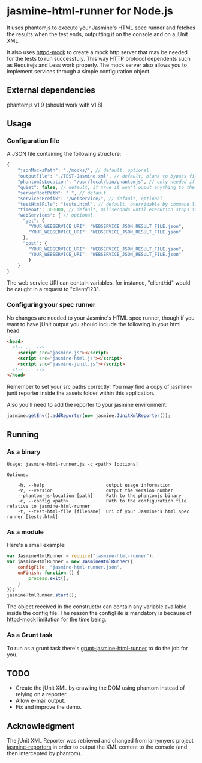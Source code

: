 # jasmine-html-runner for Node.js
It uses phantomjs to execute your Jasmine's HTML spec runner and fetches the 
results when the test ends, outputting it on the console and on a jUnit XML.


It also uses [httpd-mock](https://github.com/magalhas/httpd-mock) to create a
mock http server that may be needed for the tests to run successfuly. This way
HTTP protocol dependents such as Requirejs and Less work properly. The mock
server also allows you to implement services through a simple configuration
object.

## External dependencies
phantomjs v1.9 (should work with v1.8)

## Usage
### Configuration file
A JSON file containing the following structure:
```js
{
    "jsonMocksPath": "./mocks/", // default, optional
    "outputFile": "./TEST-Jasmine.xml", // default, blank to bypass file output
    "phantomJsLocation": "/usr/local/bin/phantomjs", // only needed if not available in env path. overridable by command line arg --phantom-js-location
    "quiet": false, // default, if true it won't ouput anything to the console
    "serverRootPath": ".", // default
    "servicesPrefix": "/webservice/", // default, optional
    "testHtmlFile": "tests.html", // default, overridable by command line arg -t
    "timeout": 300000, // default, miliseconds until execution stops if tests didn't end
    "webServices": { // optional
      "get": {
        "YOUR_WEBSERVICE_URI": "WEBSERVICE_JSON_RESULT_FILE.json",
        "YOUR_WEBSERVICE_URI": "WEBSERVICE_JSON_RESULT_FILE.json"
      },
      "post": {
        "YOUR_WEBSERVICE_URI": "WEBSERVICE_JSON_RESULT_FILE.json",
        "YOUR_WEBSERVICE_URI": "WEBSERVICE_JSON_RESULT_FILE.json"
		}
	}
}
```
The web service URI can contain variables, for instance, "client/:id" would be
caught in a request to "client/123".

### Configuring your spec runner
No changes are needed to your Jasmine's HTML spec runner, though if you want to
have jUnit output you should include the following in your html head:

```html
<head>
  <!-- ... -->
	<script src="jasmine.js"></script>
	<script src="jasmine-html.js"></script>
	<script src="jasmine-junit.js"></script>
  <!-- ... -->
</head>
```
Remember to set your src paths correctly. You may find a copy of jasmine-junit
reporter inside the assets folder within this application.


Also you'll need to add the reporter to your jasmine environment:
```js
jasmine.getEnv().addReporter(new jasmine.JUnitXmlReporter());
```

## Running
### As a binary
```console
Usage: jasmine-html-runner.js -c <path> [options]

Options:

    -h, --help                       output usage information
    -V, --version                    output the version number
    --phantom-js-location [path]     Path to the phantomjs binary
    -c, --config <path>              Path to the configuration file relative to jasmine-html-runner
    -t, --test-html-file [filename]  Uri of your Jasmine's html spec runner [tests.html]
```

### As a module
Here's a small example:
```js
var JasmineHtmlRunner = require("jasmine-html-runner");
var jasmineHtmlRunner = new JasmineHtmlRunner({
    configFile: "jasmine-html-runner.json",
    onFinish: function () {
        process.exit();
    }
});
jasmineHtmlRunner.start();
```
The object received in the constructor can contain any variable available inside
the config file. The reason the configFile is mandatory is because of
[httpd-mock](https://github.com/magalhas/httpd-mock) limitation for the time
being.

### As a Grunt task
To run as a grunt task there's [grunt-jasmine-html-runner](https://github.com/magalhas/grunt-jasmine-html-runner)
to do the job for you.

## TODO
* Create the jUnit XML by crawling the DOM using phantom instead of relying on
a reporter.
* Allow e-mail output.
* Fix and improve the demo.

## Acknowledgment
The jUnit XML Reporter was retrieved and changed from larrymyers project
[jasmine-reporters](https://github.com/larrymyers/jasmine-reporters) in order
to output the XML content to the console (and then intercepted by phantom).